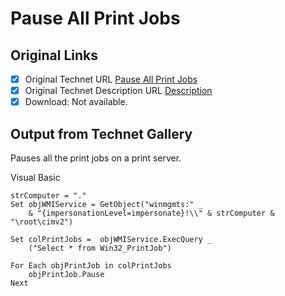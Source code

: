 # Pause All Print Jobs

## Original Links

- [x] Original Technet URL [Pause All Print Jobs](https://gallery.technet.microsoft.com/4573cff2-bee1-41c9-930c-bf3db68cd489)
- [x] Original Technet Description URL [Description](https://gallery.technet.microsoft.com/4573cff2-bee1-41c9-930c-bf3db68cd489/description)
- [x] Download: Not available.

## Output from Technet Gallery

Pauses all the print jobs on a print server.

Visual Basic

```
strComputer = "."
Set objWMIService = GetObject("winmgmts:" _
    & "{impersonationLevel=impersonate}!\\" & strComputer & "\root\cimv2")

Set colPrintJobs =  objWMIService.ExecQuery _
    ("Select * from Win32_PrintJob")

For Each objPrintJob in colPrintJobs 
    objPrintJob.Pause
Next
```

